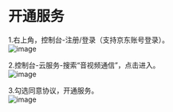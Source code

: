 # 开通服务

1.右上角，控制台-注册/登录（支持京东账号登录）。  
![image](https://user-images.githubusercontent.com/89631429/134630973-35b3f47b-e775-4735-b62c-ba3249faf8f8.png)

2.控制台-云服务-搜索“音视频通信”，点击进入。    
![image](https://user-images.githubusercontent.com/89631429/134631055-61da3868-9b4f-4c69-b179-8ab300adb873.png)

3.勾选同意协议，开通服务。   
![image](https://user-images.githubusercontent.com/89631429/134631115-17931799-1da9-41cf-977c-bf9bbbe96d31.png)
 
